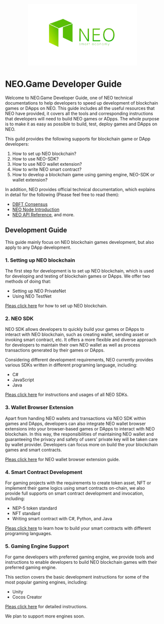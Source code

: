 <div align="center">  
<img src="./images/neo-logo.png" alt="NEO-Tutorial" height="200">
</div>

# NEO.Game Developer Guide
Welcome to NEO.Game Developer Guide, one of NEO technical documentations to help developers to speed up development of blockchain games or DApps on NEO. This guide includes all the useful resources that NEO have provided, it covers all the tools and corresponding instructions that developers will need to build NEO games or ADpps. The whole purpose is to make it as easy as possible to build, test, deploy games and DApps on NEO.

This guild provides the following supports for blockchain game or DApp developers:
1. How to set up NEO blockchain?
2. How to use NEO-SDK?
3. How to use NEO wallet extension?
4. How to write NEO smart contract?
5. How to develop a blockchain game using gaming engine, NEO-SDK or wallet extension?

In addition, NEO provides official technical documentation, which explains in detail for the following (Please feel free to read them): 
* [DBFT Consensus](https://docs.neo.org/en-us/basic/consensus/whitepaper.html)
* [NEO Node Introduction](https://docs.neo.org/en-us/node/introduction.html)
* [NEO API Reference](https://docs.neo.org/en-us/node/cli/latest-version/api.html), and more.

## Development Guide
This guide mainly focus on NEO blockchain games development, but also apply to any DApp development. 
### **1. Setting up NEO blockchain**
The first step for development is to set up NEO blockchain, which is used for developing and testing of blockchain games or DApps. We offer two methods of doing that:
* Setting up NEO PrivateNet
* Using NEO TestNet

[Pleas click here](./1.Setting_Up_NEO_Blockchain.md) for how to set up NEO blockchain.
### **2. NEO SDK**
NEO SDK allows developers to quickly build your games or DApps to interact with NEO blockchain, such as creating wallet, sending asset or invoking smart contract, etc. It offers a more flexible and diverse approach for developers to maintain their own NEO wallet as well as process transactions generated by their games or DApps. 

Considering different development requirements, NEO currently provides various SDKs written in different programing language, including:
* C#
* JavaScript
* Java

[Pleas click here](./2.NEO_SDK.md) for instructions and usages of all NEO SDKs.

### **3. Wallet Browser Extension**
Apart from handing NEO wallets and transactions via NEO SDK within games and DApps, developers can also integrate NEO wallet browser extensions into your browser-based games or DApps to interact with NEO blockchain. In this way, the responsibilities of maintaining NEO wallet and guaranteeing the privacy and safety of users' private key will be taken care by wallet provider. Developers can focus more on build the your blockchain games and smart contracts. 

[Pleas click here](./3.Wallet_Browser_Extension.md) for NEO wallet browser extension guide.

### **4. Smart Contract Development**
For gaming projects with the requirements to create token asset, NFT or implement their game logics using smart contracts on-chain, we also provide full supports on smart contract development and invocation, including:
* NEP-5 token standard
* NFT standard 
* Writing smart contract with C#, Python, and Java

[Pleas click here](./4.Smart_Contract_Development.md) to learn how to build your smart contracts with different programing languages.


### **5. Gaming Engine Support**
For game developers with preferred gaming engine, we provide tools and instructions to enable developers to build NEO blockchain games with their preferred gaming engine.

This section covers the basic development instructions for some of the most popular gaming engines, including:
* Unity
* Cocos Creator

[Pleas click here](./5.Gaming_Engine_Support.md) for detailed instructions. 

We plan to support more engines soon.
